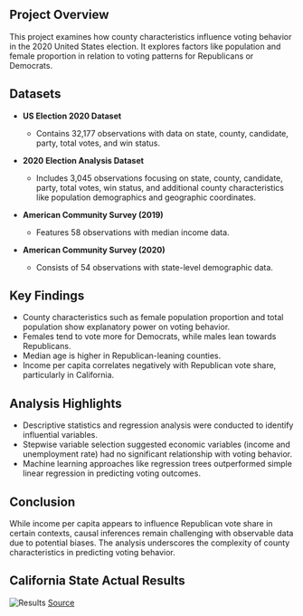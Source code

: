 ## Project Overview

This project examines how county characteristics influence voting behavior in the 2020 United States election. It explores factors like population and female proportion in relation to voting patterns for Republicans or Democrats.

## Datasets

- **US Election 2020 Dataset**
  - Contains 32,177 observations with data on state, county, candidate, party, total votes, and win status.

- **2020 Election Analysis Dataset**
  - Includes 3,045 observations focusing on state, county, candidate, party, total votes, win status, and additional county characteristics like population demographics and geographic coordinates.

- **American Community Survey (2019)**
  - Features 58 observations with median income data.

- **American Community Survey (2020)**
  - Consists of 54 observations with state-level demographic data.

## Key Findings

- County characteristics such as female population proportion and total population show explanatory power on voting behavior.
- Females tend to vote more for Democrats, while males lean towards Republicans.
- Median age is higher in Republican-leaning counties.
- Income per capita correlates negatively with Republican vote share, particularly in California.
  
## Analysis Highlights

- Descriptive statistics and regression analysis were conducted to identify influential variables.
- Stepwise variable selection suggested economic variables (income and unemployment rate) had no significant relationship with voting behavior.
- Machine learning approaches like regression trees outperformed simple linear regression in predicting voting outcomes.

## Conclusion

While income per capita appears to influence Republican vote share in certain contexts, causal inferences remain challenging with observable data due to potential biases. The analysis underscores the complexity of county characteristics in predicting voting behavior.


## California State Actual Results
![Results](https://upload.wikimedia.org/wikipedia/commons/c/c8/California_Presidential_Election_Results_2020.svg)
[Source](https://en.wikipedia.org/wiki/2020_United_States_presidential_election_in_California)
